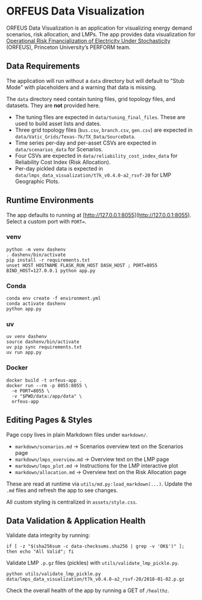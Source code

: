 # ORFEUS Data Visualization 

ORFEUS Data Visualization is an application for visualizing energy demand scenarios, risk allocation, and LMPs. The app provides data visualization for [Operational Risk Financialization of Electricity Under Stochasticity](https://orfeus.princeton.edu) (ORFEUS), Princeton University’s PERFORM team. 

## Data Requirements 

The application will run without a `data` directory but will default to "Stub Mode" with placeholders and a warning that data is missing.

The `data` directory need contain tuning files, grid topology files, and datasets.  They are **not** provided here.

* The tuning files are expected in `data/tuning_final_files`.  These are used to build asset lists and dates.
* Three grid topology files (`bus.csv`, `branch.csv`, `gen.csv`) are expected in `data/Vatic_Grids/Texas-7k/TX_Data/SourceData`.
* Time series per-day and per-asset CSVs are expected in `data/scenarios_data` for Scenarios.
* Four CSVs are expected in `data/reliability_cost_index_data` for Reliability Cost Index (Risk Allocation).
* Per-day pickled data is expected in `data/lmps_data_visualization/t7k_v0.4.0-a2_rsvf-20` for LMP Geographic Plots.

## Runtime Environments 

The app defaults to running at [http://127.0.0.1:8055](http://127.0.0.1:8055).  Select a custom port with `PORT=`.

### venv

```
python -m venv dashenv
. dashenv/bin/activate
pip install -r requirements.txt
unset HOST HOSTNAME FLASK_RUN_HOST DASH_HOST ; PORT=8055 BIND_HOST=127.0.0.1 python app.py
```

### Conda

```
conda env create -f environment.yml
conda activate dashenv
python app.py
```

### uv

```
uv venv dashenv 
source dashenv/bin/activate
uv pip sync requirements.txt
uv run app.py
```

### Docker

```
docker build -t orfeus-app .
docker run --rm -p 8055:8055 \
  -e PORT=8055 \
  -v "$PWD/data:/app/data" \
  orfeus-app
```

## Editing Pages & Styles

Page copy lives in plain Markdown files under `markdown/`.

- `markdown/scenarios.md` → Scenarios overview text on the Scenarios page
- `markdown/lmps_overview.md` → Overview text on the LMP page
- `markdown/lmps_plot.md` → Instructions for the LMP interactive plot
- `markdown/allocation.md` → Overview text on the Risk Allocation page

These are read at runtime via `utils/md.py:load_markdown(...)`. Update the `.md` files and refresh the app to see changes.

All custom styling is centralized in `assets/style.css`. 

## Data Validation & Application Health

Validate data integrity by running:

```
if [ -z "$(sha256sum -c data-checksums.sha256 | grep -v 'OK$')" ]; then echo "All Valid"; fi
```

Validate LMP `.p.gz` files (pickles) with `utils/validate_lmp_pickle.py`.

```
python utils/validate_lmp_pickle.py data/lmps_data_visualization/t7k_v0.4.0-a2_rsvf-20/2018-01-02.p.gz
```

Check the overall health of the app by running a GET of `/healthz`.
